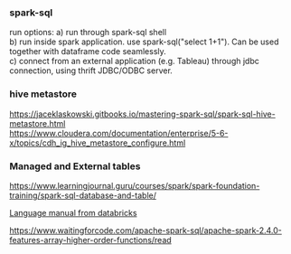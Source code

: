 ### spark-sql

run options:
a) run through spark-sql shell  
b) run inside spark application. use spark-sql("select 1+1"). Can be used together with dataframe code seamlessly.  
c) connect from an external application (e.g. Tableau) through jdbc connection, using thrift JDBC/ODBC server.

### hive metastore

https://jaceklaskowski.gitbooks.io/mastering-spark-sql/spark-sql-hive-metastore.html  
https://www.cloudera.com/documentation/enterprise/5-6-x/topics/cdh_ig_hive_metastore_configure.html

### Managed and External tables

https://www.learningjournal.guru/courses/spark/spark-foundation-training/spark-sql-database-and-table/

[Language manual from databricks](https://docs.databricks.com/spark/latest/spark-sql/index.html)

https://www.waitingforcode.com/apache-spark-sql/apache-spark-2.4.0-features-array-higher-order-functions/read
